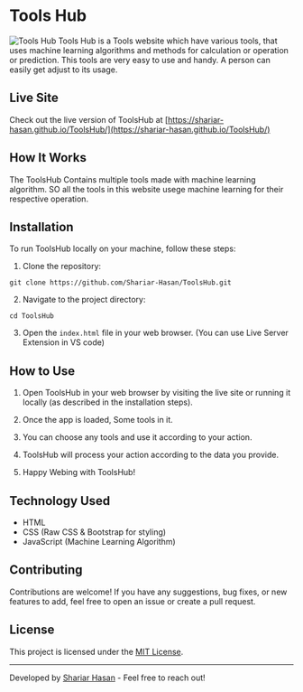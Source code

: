 # Tools Hub

![Tools Hub](https://i.ibb.co/xFxnfGJ/image.png)
Tools Hub is a Tools website which have various tools, that uses machine learning algorithms and methods for calculation or operation or prediction. This tools are very easy to use and handy. A person can easily get adjust to its usage.

## Live Site

Check out the live version of ToolsHub at [https://shariar-hasan.github.io/ToolsHub/](https://shariar-hasan.github.io/ToolsHub/)

## How It Works

The ToolsHub Contains multiple tools made with machine learning algorithm. SO all the tools in this website usege machine learning for their respective operation.

## Installation

To run ToolsHub locally on your machine, follow these steps:

1. Clone the repository:

```
git clone https://github.com/Shariar-Hasan/ToolsHub.git
```

2. Navigate to the project directory:

```
cd ToolsHub
```

3. Open the `index.html` file in your web browser. (You can use Live Server Extension in VS code)

## How to Use

1. Open ToolsHub in your web browser by visiting the live site or running it locally (as described in the installation steps).

2. Once the app is loaded, Some tools in it.

3. You can choose any tools and use it according to your action.

4. ToolsHub will process your action according to the data you provide.

5. Happy Webing with ToolsHub!

## Technology Used

- HTML
- CSS (Raw CSS & Bootstrap for styling)
- JavaScript (Machine Learning Algorithm)

## Contributing

Contributions are welcome! If you have any suggestions, bug fixes, or new features to add, feel free to open an issue or create a pull request.

## License

This project is licensed under the [MIT License](./LICENCE).

---

Developed by [Shariar Hasan](https://shariar-hasan.web.app/) - Feel free to reach out!
